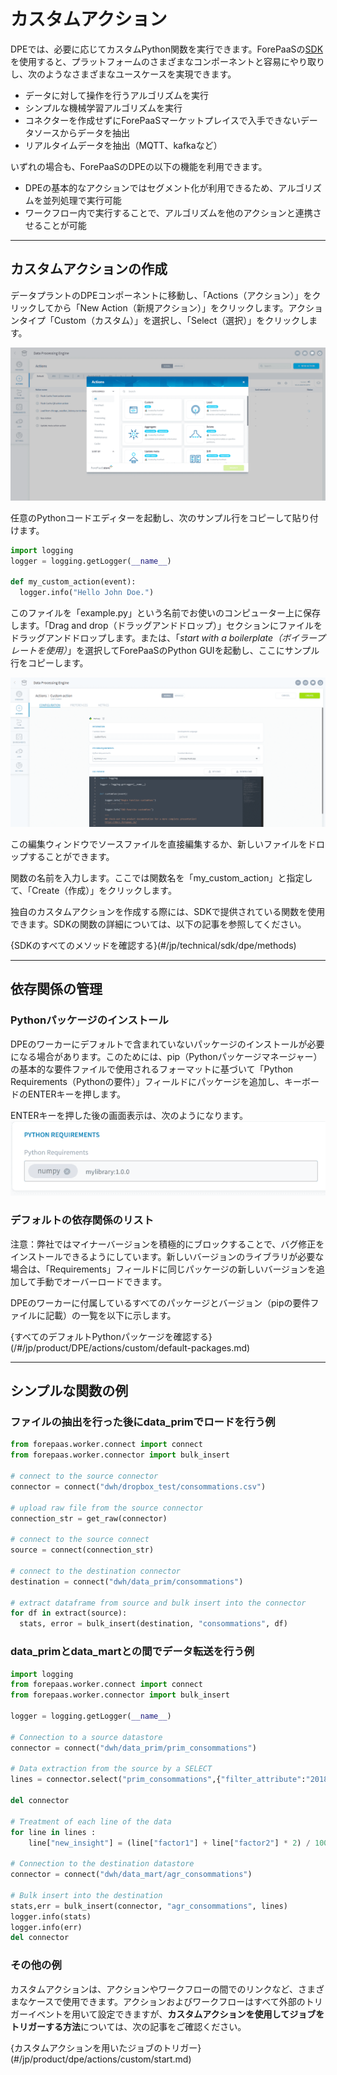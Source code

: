 # カスタムアクション

DPEでは、必要に応じてカスタムPython関数を実行できます。ForePaaSの[SDK](#/jp/technical/sdk/dpe/methods)を使用すると、プラットフォームのさまざまなコンポーネントと容易にやり取りし、次のようなさまざまなユースケースを実現できます。
*  データに対して操作を行うアルゴリズムを実行
*  シンプルな機械学習アルゴリズムを実行
*  コネクターを作成せずにForePaaSマーケットプレイスで入手できないデータソースからデータを抽出
*  リアルタイムデータを抽出（MQTT、kafkaなど） 

いずれの場合も、ForePaaSのDPEの以下の機能を利用できます。
* DPEの基本的なアクションではセグメント化が利用できるため、アルゴリズムを並列処理で実行可能
* ワークフロー内で実行することで、アルゴリズムを他のアクションと連携させることが可能

---

## カスタムアクションの作成

データプラントのDPEコンポーネントに移動し、「Actions（アクション）」をクリックしてから「New Action（新規アクション）」をクリックします。アクションタイプ「Custom（カスタム）」を選択し、「Select（選択）」をクリックします。

![Creation screen of a custom action](picts/custom-action.png)
 
任意のPythonコードエディターを起動し、次のサンプル行をコピーして貼り付けます。 

```python
import logging
logger = logging.getLogger(__name__)

def my_custom_action(event):
  logger.info("Hello John Doe.")
```
このファイルを「example.py」という名前でお使いのコンピューター上に保存します。「Drag and drop（ドラッグアンドドロップ）」セクションにファイルをドラッグアンドドロップします。または、「*start with a boilerplate（ボイラープレートを使用）*」を選択してForePaaSのPython GUIを起動し、ここにサンプル行をコピーします。

![Creation screen of a custom action](picts/action-creation.png)

この編集ウィンドウでソースファイルを直接編集するか、新しいファイルをドロップすることができます。

関数の名前を入力します。ここでは関数名を「my_custom_action」と指定して、「Create（作成）」をクリックします。

独自のカスタムアクションを作成する際には、SDKで提供されている関数を使用できます。SDKの関数の詳細については、以下の記事を参照してください。

{SDKのすべてのメソッドを確認する}(#/jp/technical/sdk/dpe/methods)

--- 

## 依存関係の管理

### Pythonパッケージのインストール

DPEのワーカーにデフォルトで含まれていないパッケージのインストールが必要になる場合があります。このためには、pip（Pythonパッケージマネージャー）の基本的な要件ファイルで使用されるフォーマットに基づいて「Python Requirements（Pythonの要件）」フィールドにパッケージを追加し、キーボードのENTERキーを押します。

ENTERキーを押した後の画面表示は、次のようになります。  
 ![Creation screen of a custom action](picts/action-requirements.png)
 
### デフォルトの依存関係のリスト

注意：弊社ではマイナーバージョンを積極的にブロックすることで、バグ修正をインストールできるようにしています。新しいバージョンのライブラリが必要な場合は、「Requirements」フィールドに同じパッケージの新しいバージョンを追加して手動でオーバーロードできます。

DPEのワーカーに付属しているすべてのパッケージとバージョン（pipの要件ファイルに記載）の一覧を以下に示します。

{すべてのデフォルトPythonパッケージを確認する}(/#/jp/product/DPE/actions/custom/default-packages.md)

---

## シンプルな関数の例

### ファイルの抽出を行った後にdata_primでロードを行う例

```python
from forepaas.worker.connect import connect
from forepaas.worker.connector import bulk_insert

# connect to the source connector
connector = connect("dwh/dropbox_test/consommations.csv")

# upload raw file from the source connector
connection_str = get_raw(connector)

# connect to the source connect
source = connect(connection_str)

# connect to the destination connector
destination = connect("dwh/data_prim/consommations")

# extract dataframe from source and bulk insert into the connector
for df in extract(source):
  stats, error = bulk_insert(destination, "consommations", df)
```

### data_primとdata_martとの間でデータ転送を行う例

```python
import logging
from forepaas.worker.connect import connect
from forepaas.worker.connector import bulk_insert

logger = logging.getLogger(__name__)

# Connection to a source datastore
connector = connect("dwh/data_prim/prim_consommations")

# Data extraction from the source by a SELECT
lines = connector.select("prim_consommations",{"filter_attribute":"2018-01-01"})

del connector

# Treatment of each line of the data
for line in lines :
    line["new_insight"] = (line["factor1"] + line["factor2"] * 2) / 100

# Connection to the destination datastore
connector = connect("dwh/data_mart/agr_consommations")

# Bulk insert into the destination
stats,err = bulk_insert(connector, "agr_consommations", lines)
logger.info(stats)
logger.info(err)
del connector
```

### その他の例

カスタムアクションは、アクションやワークフローの間でのリンクなど、さまざまなケースで使用できます。アクションおよびワークフローはすべて外部のトリガーイベントを用いて設定できますが、**カスタムアクションを使用してジョブをトリガーする方法**については、次の記事をご確認ください。

{カスタムアクションを用いたジョブのトリガー}(#/jp/product/dpe/actions/custom/start.md)